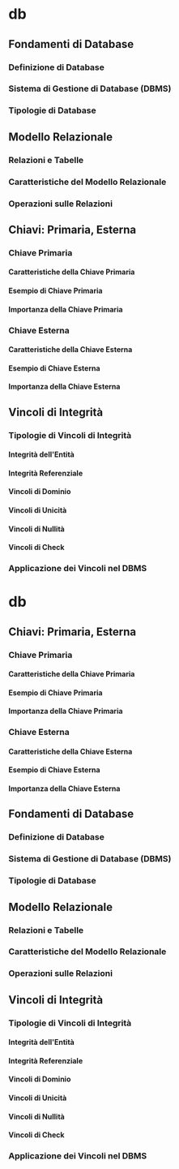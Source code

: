 # db
## Fondamenti di Database 
### Definizione di Database
### Sistema di Gestione di Database (DBMS)
### Tipologie di Database
## Modello Relazionale 
### Relazioni e Tabelle
### Caratteristiche del Modello Relazionale
### Operazioni sulle Relazioni
## Chiavi: Primaria, Esterna 
### Chiave Primaria
#### Caratteristiche della Chiave Primaria
#### Esempio di Chiave Primaria
#### Importanza della Chiave Primaria
### Chiave Esterna
#### Caratteristiche della Chiave Esterna
#### Esempio di Chiave Esterna
#### Importanza della Chiave Esterna
## Vincoli di Integrità  
### Tipologie di Vincoli di Integrità
#### Integrità dell'Entità
#### Integrità Referenziale
#### Vincoli di Dominio
#### Vincoli di Unicità
#### Vincoli di Nullità
#### Vincoli di Check
### Applicazione dei Vincoli nel DBMS
# db
## Chiavi: Primaria, Esterna 
### Chiave Primaria
#### Caratteristiche della Chiave Primaria
#### Esempio di Chiave Primaria
#### Importanza della Chiave Primaria
### Chiave Esterna
#### Caratteristiche della Chiave Esterna
#### Esempio di Chiave Esterna
#### Importanza della Chiave Esterna
## Fondamenti di Database 
### Definizione di Database
### Sistema di Gestione di Database (DBMS)
### Tipologie di Database
## Modello Relazionale 
### Relazioni e Tabelle
### Caratteristiche del Modello Relazionale
### Operazioni sulle Relazioni
## Vincoli di Integrità  
### Tipologie di Vincoli di Integrità
#### Integrità dell'Entità
#### Integrità Referenziale
#### Vincoli di Dominio
#### Vincoli di Unicità
#### Vincoli di Nullità
#### Vincoli di Check
### Applicazione dei Vincoli nel DBMS
